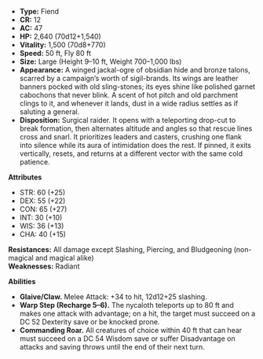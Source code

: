 - **Type:** Fiend
- **CR:** 12
- **AC:** 47
- **HP:** 2,640 (70d12+1,540)
- **Vitality:** 1,500 (70d8+770)
- **Speed:** 50 ft, Fly 80 ft
- **Size:** Large (Height 9–10 ft, Weight 700–1,000 lbs)
- **Appearance:** A winged jackal-ogre of obsidian hide and bronze talons, scarred by a campaign’s worth of sigil-brands. Its wings are leather banners pocked with old sling-stones; its eyes shine like polished garnet cabochons that never blink. A scent of hot pitch and old parchment clings to it, and whenever it lands, dust in a wide radius settles as if saluting a general.
- **Disposition:** Surgical raider. It opens with a teleporting drop-cut to break formation, then alternates altitude and angles so that rescue lines cross and snarl. It prioritizes leaders and casters, crushing one flank into silence while its aura of intimidation does the rest. If pinned, it exits vertically, resets, and returns at a different vector with the same cold patience.

**Attributes**
- STR: 60 (+25)
- DEX: 55 (+22)
- CON: 65 (+27)
- INT: 30 (+10)
- WIS: 36 (+13)
- CHA: 40 (+15)

**Resistances:** All damage except Slashing, Piercing, and Bludgeoning (non-magical and magical alike)  
**Weaknesses:** Radiant

**Abilities**
- **Glaive/Claw.** Melee Attack: +34 to hit, 12d12+25 slashing.
- **Warp Step (Recharge 5–6).** The nycaloth teleports up to 80 ft and makes one attack with advantage; on a hit, the target must succeed on a DC 52 Dexterity save or be knocked prone.
- **Commanding Roar.** All creatures of choice within 40 ft that can hear must succeed on a DC 54 Wisdom save or suffer Disadvantage on attacks and saving throws until the end of their next turn.